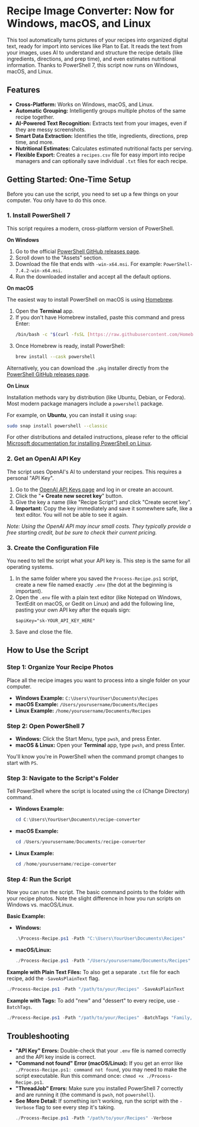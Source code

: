 # Recipe Image Converter: Now for Windows, macOS, and Linux

This tool automatically turns pictures of your recipes into organized digital text, ready for import into services like Plan to Eat. It reads the text from your images, uses AI to understand and structure the recipe details (like ingredients, directions, and prep time), and even estimates nutritional information. Thanks to PowerShell 7, this script now runs on Windows, macOS, and Linux.

## Features

* **Cross-Platform:** Works on Windows, macOS, and Linux.
* **Automatic Grouping:** Intelligently groups multiple photos of the same recipe together.
* **AI-Powered Text Recognition:** Extracts text from your images, even if they are messy screenshots.
* **Smart Data Extraction:** Identifies the title, ingredients, directions, prep time, and more.
* **Nutritional Estimates:** Calculates estimated nutritional facts per serving.
* **Flexible Export:** Creates a `recipes.csv` file for easy import into recipe managers and can optionally save individual `.txt` files for each recipe.

## Getting Started: One-Time Setup

Before you can use the script, you need to set up a few things on your computer. You only have to do this once.

### 1. Install PowerShell 7

This script requires a modern, cross-platform version of PowerShell.

**On Windows**

1. Go to the official [PowerShell GitHub releases page](https://github.com/PowerShell/PowerShell/releases/latest).
2. Scroll down to the "Assets" section.
3. Download the file that ends with `-win-x64.msi`. For example: `PowerShell-7.4.2-win-x64.msi`.
4. Run the downloaded installer and accept all the default options.

**On macOS**

The easiest way to install PowerShell on macOS is using [Homebrew](https://brew.sh/).

1. Open the **Terminal** app.
2. If you don't have Homebrew installed, paste this command and press Enter:
   ```bash
   /bin/bash -c "$(curl -fsSL [https://raw.githubusercontent.com/Homebrew/install/HEAD/install.sh](https://raw.githubusercontent.com/Homebrew/install/HEAD/install.sh))"
   ```
3. Once Homebrew is ready, install PowerShell:
   ```bash
   brew install --cask powershell
   ```
Alternatively, you can download the `.pkg` installer directly from the [PowerShell GitHub releases page](https://github.com/PowerShell/PowerShell/releases/latest).

**On Linux**

Installation methods vary by distribution (like Ubuntu, Debian, or Fedora). Most modern package managers include a `powershell` package.

For example, on **Ubuntu**, you can install it using `snap`:
```bash
sudo snap install powershell --classic
```
For other distributions and detailed instructions, please refer to the official [Microsoft documentation for installing PowerShell on Linux](https://learn.microsoft.com/en-us/powershell/scripting/install/installing-powershell-on-linux).

### 2. Get an OpenAI API Key

The script uses OpenAI's AI to understand your recipes. This requires a personal "API Key".

1. Go to the [OpenAI API Keys page](https://platform.openai.com/account/api-keys) and log in or create an account.
2. Click the "**+ Create new secret key**" button.
3. Give the key a name (like "Recipe Script") and click "Create secret key".
4. **Important:** Copy the key immediately and save it somewhere safe, like a text editor. You will not be able to see it again.

*Note: Using the OpenAI API may incur small costs. They typically provide a free starting credit, but be sure to check their current pricing.*

### 3. Create the Configuration File

You need to tell the script what your API key is. This step is the same for all operating systems.

1. In the same folder where you saved the `Process-Recipe.ps1` script, create a new file named exactly `.env` (the dot at the beginning is important).
2. Open the `.env` file with a plain text editor (like Notepad on Windows, TextEdit on macOS, or Gedit on Linux) and add the following line, pasting your own API key after the equals sign:
   ```
   $apiKey="sk-YOUR_API_KEY_HERE"
   ```
3. Save and close the file.

## How to Use the Script

### Step 1: Organize Your Recipe Photos

Place all the recipe images you want to process into a single folder on your computer.

* **Windows Example:** `C:\Users\YourUser\Documents\Recipes`
* **macOS Example:** `/Users/yourusername/Documents/Recipes`
* **Linux Example:** `/home/yourusername/Documents/Recipes`

### Step 2: Open PowerShell 7

* **Windows:** Click the Start Menu, type `pwsh`, and press Enter.
* **macOS & Linux:** Open your **Terminal** app, type `pwsh`, and press Enter.

You'll know you're in PowerShell when the command prompt changes to start with `PS`.

### Step 3: Navigate to the Script's Folder

Tell PowerShell where the script is located using the `cd` (Change Directory) command.

* **Windows Example:**
  ```powershell
  cd C:\Users\YourUser\Documents\recipe-converter
  ```
* **macOS Example:**
  ```powershell
  cd /Users/yourusername/Documents/recipe-converter
  ```
* **Linux Example:**
  ```powershell
  cd /home/yourusername/recipe-converter
  ```

### Step 4: Run the Script

Now you can run the script. The basic command points to the folder with your recipe photos. Note the slight difference in how you run scripts on Windows vs. macOS/Linux.

**Basic Example:**

* **Windows:**
  ```powershell
  .\Process-Recipe.ps1 -Path "C:\Users\YourUser\Documents\Recipes"
  ```
* **macOS/Linux:**
  ```powershell
  ./Process-Recipe.ps1 -Path "/Users/yourusername/Documents/Recipes"
  ```

**Example with Plain Text Files:**
To also get a separate `.txt` file for each recipe, add the `-SaveAsPlainText` flag.
```powershell
./Process-Recipe.ps1 -Path "/path/to/your/Recipes" -SaveAsPlainText
```

**Example with Tags:**
To add "new" and "dessert" to every recipe, use `-BatchTags`.
```powershell
./Process-Recipe.ps1 -Path "/path/to/your/Recipes" -BatchTags "Family, Grandma"
```

## Troubleshooting

- **"API Key" Errors:** Double-check that your `.env` file is named correctly and the API key inside is correct.
- **"Command not found" Error (macOS/Linux):** If you get an error like `./Process-Recipe.ps1: command not found`, you may need to make the script executable. Run this command once: `chmod +x ./Process-Recipe.ps1`.
- **"ThreadJob" Errors:** Make sure you installed PowerShell 7 correctly and are running it (the command is `pwsh`, not `powershell`).
- **See More Detail:** If something isn't working, run the script with the `-Verbose` flag to see every step it's taking.
  ```powershell
  ./Process-Recipe.ps1 -Path "/path/to/your/Recipes" -Verbose
